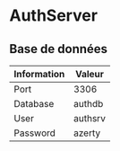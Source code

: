 # AuthServer

## Base de données

| Information | Valeur |
|---|---|
| Port | 3306 |
| Database | authdb |
| User | authsrv |
| Password | azerty |

